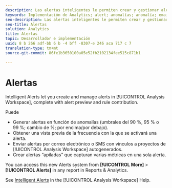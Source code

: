 ```yaml
---
description: Las alertas inteligentes le permiten crear y gestionar alertas en Analysis Workspace, con vista previa de alertas y contribución de reglas.
keywords: Implementación de Analytics; alert; anomalías; anomalía; email; sms; varias métricas
seo-description: Las alertas inteligentes le permiten crear y gestionar alertas en Analysis Workspace, con vista previa de alertas y contribución de reglas.
seo-title: Alertas
solution: Analytics
title: Alertas
topic: Desarrollador e implementación
uuid: 8 b 266 adf-bb 6 b -4 bff -8307-e 246 aca 717 c 7
translation-type: tm+mt
source-git-commit: 86fe1b3650100a05e52fb2102134fee515c871b1

---
```



# Alertas

Intelligent Alerts let you create and manage alerts in [!UICONTROL Analysis Workspace], complete with alert preview and rule contribution.

Puede 

* Generar alertas en función de anomalías (umbrales del 90 %, 95 % o 99 %; cambio de %; por encima/por debajo).
* Obtener una vista previa de la frecuencia con la que se activará una alerta.
* Enviar alertas por correo electrónico o SMS con vínculos a proyectos de [!UICONTROL Analysis Workspace] autogenerados.
* Crear alertas “apiladas” que capturan varias métricas en una sola alerta.

You can access this new Alerts system from **[!UICONTROL More]** &gt; **[!UICONTROL Alerts]** in any report in Reports &amp; Analytics.

See [Intelligent Alerts](https://marketing.adobe.com/resources/help/en_US/analytics/analysis-workspace/intellligent_alerts.html) in the [!UICONTROL Analysis Workspace] Help.
